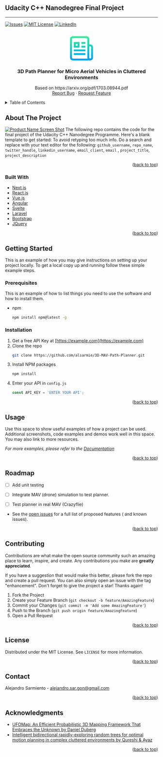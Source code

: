 <div id="top"></div>

Udacity C++ Nanodegree Final Project
---
---


<!-- PROJECT SHIELDS -->
<!--
*** I'm using markdown "reference style" links for readability.
*** Reference links are enclosed in brackets [ ] instead of parentheses ( ).
*** See the bottom of this document for the declaration of the reference variables
*** for contributors-url, forks-url, etc. This is an optional, concise syntax you may use.
*** https://www.markdownguide.org/basic-syntax/#reference-style-links
-->
[![Issues][issues-shield]][issues-url]
[![MIT License][license-shield]][license-url]
[![LinkedIn][linkedin-shield]][linkedin-url]

<!-- PROJECT LOGO -->
<br />
<div align="center">
  <a href="https://github.com/alsarmie/3D-MAV-Path-Planner">
    <img src="images/logo.png" alt="Logo" width="80" height="80">
  </a>

<h3 align="center">3D Path Planner for Micro Aerial Vehicles in Cluttered Environments</h3>

  <p align="center">
Based on https://arxiv.org/pdf/1703.08944.pdf
    <br />
    <a href="https://github.com/alsarmie/3D-MAV-Path-Planner/issues">Report Bug</a>
    ·
    <a href="https://github.com/alsarmie/3D-MAV-Path-Planner/issues">Request Feature</a>
  </p>
</div>



<!-- TABLE OF CONTENTS -->
<details>
  <summary>Table of Contents</summary>
  <ol>
    <li>
      <a href="#about-the-project">About The Project</a>
      <ul>
        <li><a href="#built-with">Built With</a></li>
      </ul>
    </li>
    <li>
      <a href="#getting-started">Getting Started</a>
      <ul>
        <li><a href="#prerequisites">Prerequisites</a></li>
        <li><a href="#installation">Installation</a></li>
      </ul>
    </li>
    <li><a href="#usage">Usage</a></li>
    <li><a href="#roadmap">Roadmap</a></li>
    <li><a href="#contributing">Contributing</a></li>
    <li><a href="#license">License</a></li>
    <li><a href="#contact">Contact</a></li>
    <li><a href="#acknowledgments">Acknowledgments</a></li>
  </ol>
</details>



<!-- ABOUT THE PROJECT -->

## About The Project

[![Product Name Screen Shot][product-screenshot]](https://example.com)
The following repo contains the code for the final project of the Udacity C++ Nanodegree Programme.
Here's a blank template to get started: To avoid retyping too much info. Do a search and replace with your text editor
for the following: `github_username`, `repo_name`, `twitter_handle`, `linkedin_username`, `email_client`, `email`
, `project_title`, `project_description`

<p align="right">(<a href="#top">back to top</a>)</p>

### Built With

* [Next.js](https://nextjs.org/)
* [React.js](https://reactjs.org/)
* [Vue.js](https://vuejs.org/)
* [Angular](https://angular.io/)
* [Svelte](https://svelte.dev/)
* [Laravel](https://laravel.com)
* [Bootstrap](https://getbootstrap.com)
* [JQuery](https://jquery.com)

<p align="right">(<a href="#top">back to top</a>)</p>



<!-- GETTING STARTED -->

## Getting Started

This is an example of how you may give instructions on setting up your project locally.
To get a local copy up and running follow these simple example steps.

### Prerequisites

This is an example of how to list things you need to use the software and how to install them.

* npm
  ```sh
  npm install npm@latest -g
  ```

### Installation

1. Get a free API Key at [https://example.com](https://example.com)
2. Clone the repo
   ```sh
   git clone https://github.com/alsarmie/3D-MAV-Path-Planner.git
   ```
3. Install NPM packages
   ```sh
   npm install
   ```
4. Enter your API in `config.js`
   ```js
   const API_KEY = 'ENTER YOUR API';
   ```

<p align="right">(<a href="#top">back to top</a>)</p>



<!-- USAGE EXAMPLES -->

## Usage

Use this space to show useful examples of how a project can be used. Additional screenshots, code examples and demos
work well in this space. You may also link to more resources.

_For more examples, please refer to the [Documentation](https://example.com)_

<p align="right">(<a href="#top">back to top</a>)</p>



<!-- ROADMAP -->

## Roadmap

- [ ] Add unit testing
- [ ] Integrate MAV (drone) simulation to test planner.
- [ ] Test planner in real MAV (Crazyflie)


- See the [open issues](https://github.com/alsarmie/3D-MAV-Path-Planner/issues) for a full list of proposed features (
  and known issues).

<p align="right">(<a href="#top">back to top</a>)</p>


<!-- CONTRIBUTING -->

## Contributing

Contributions are what make the open source community such an amazing place to learn, inspire, and create. Any
contributions you make are **greatly appreciated**.

If you have a suggestion that would make this better, please fork the repo and create a pull request. You can also
simply open an issue with the tag "enhancement".
Don't forget to give the project a star! Thanks again!

1. Fork the Project
2. Create your Feature Branch (`git checkout -b feature/AmazingFeature`)
3. Commit your Changes (`git commit -m 'Add some AmazingFeature'`)
4. Push to the Branch (`git push origin feature/AmazingFeature`)
5. Open a Pull Request

<p align="right">(<a href="#top">back to top</a>)</p>

<!-- LICENSE -->

## License

Distributed under the MIT License. See `LICENSE` for more information.

<p align="right">(<a href="#top">back to top</a>)</p>

<!-- CONTACT -->

## Contact

Alejandro Sarmiento - alejandro.sar.gon@gmail.com

<p align="right">(<a href="#top">back to top</a>)</p>

<!-- ACKNOWLEDGMENTS -->

## Acknowledgments

* [UFOMap: An Efficient Probabilistic 3D Mapping Framework That Embraces the Unknown by Daniel Duberg](https://github.com/UnknownFreeOccupied/ufomap)
* [Intelligent bidirectional rapidly-exploring random trees for optimal motion planning in complex cluttered environments by Qureshi & Ayaz](https://arxiv.org/pdf/1703.08944.pdf)

<p align="right">(<a href="#top">back to top</a>)</p>


<!-- MARKDOWN LINKS & IMAGES -->
<!-- https://www.markdownguide.org/basic-syntax/#reference-style-links -->

[issues-shield]: https://img.shields.io/github/issues/alsarmie/3D-MAV-Path-Planner.svg?style=for-the-badge

[issues-url]: https://github.com/alsarmie/3D-MAV-Path-Planner/issues

[license-shield]: https://img.shields.io/github/license/alsarmie/3D-MAV-Path-Planner.svg?style=for-the-badge

[license-url]: https://github.com/alsarmie/3D-MAV-Path-Planner/blob/main/LICENSE

[linkedin-shield]: https://img.shields.io/badge/-LinkedIn-black.svg?style=for-the-badge&logo=linkedin&colorB=555

[linkedin-url]: https://www.linkedin.com/in/alejandrosargon

[product-screenshot]: images/3D-MAV-Path-Planner.gif